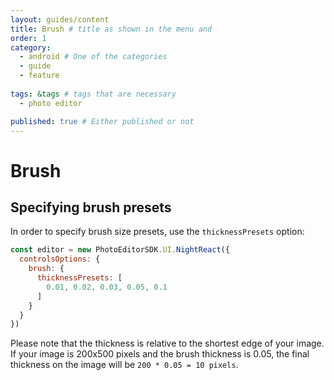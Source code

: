 ```yaml
---
layout: guides/content
title: Brush # title as shown in the menu and 
order: 1
category: 
  - android # One of the categories
  - guide
  - feature
  
tags: &tags # tags that are necessary
  - photo editor 

published: true # Either published or not 
---
```



# Brush

## Specifying brush presets

In order to specify brush size presets, use the `thicknessPresets` option:

```js
const editor = new PhotoEditorSDK.UI.NightReact({
  controlsOptions: {
    brush: {
      thicknessPresets: [
        0.01, 0.02, 0.03, 0.05, 0.1
      ]
    }
  }
})
```

Please note that the thickness is relative to the shortest edge of your image. If your image is
200x500 pixels and the brush thickness is 0.05, the final thickness on the image will be
`200 * 0.05 = 10 pixels`.
